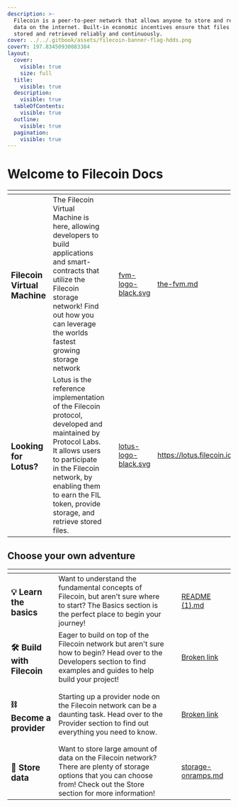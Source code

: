```yaml
---
description: >-
  Filecoin is a peer-to-peer network that allows anyone to store and retrieve
  data on the internet. Built-in economic incentives ensure that files are
  stored and retrieved reliably and continuously.
cover: ../../.gitbook/assets/filecoin-banner-flag-hdds.png
coverY: 197.83450930083384
layout:
  cover:
    visible: true
    size: full
  title:
    visible: true
  description:
    visible: true
  tableOfContents:
    visible: true
  outline:
    visible: true
  pagination:
    visible: true
---
```


# Welcome to Filecoin Docs



<table data-card-size="large" data-view="cards"><thead><tr><th></th><th></th><th></th><th data-hidden data-card-cover data-type="files"></th><th data-hidden data-card-target data-type="content-ref"></th></tr></thead><tbody><tr><td><h3>Filecoin Virtual Machine</h3></td><td>The Filecoin Virtual Machine is here, allowing developers to build applications and smart-contracts that utilize the Filecoin storage network! Find out how you can leverage the worlds fastest growing storage network</td><td></td><td><a href="../../.gitbook/assets/fvm-logo-black.svg">fvm-logo-black.svg</a></td><td><a href="../../smart-contracts/fundamentals/the-fvm.md">the-fvm.md</a></td></tr><tr><td><h3>Looking for Lotus?</h3></td><td>Lotus is the reference implementation of the Filecoin protocol, developed and maintained by Protocol Labs. It allows users to participate in the Filecoin network, by enabling them to earn the FIL token, provide storage, and retrieve stored files.</td><td></td><td><a href="../../.gitbook/assets/lotus-logo-black.svg">lotus-logo-black.svg</a></td><td><a href="https://lotus.filecoin.io">https://lotus.filecoin.io</a></td></tr></tbody></table>

## Choose your own adventure

<table data-card-size="large" data-view="cards"><thead><tr><th></th><th></th><th></th><th data-hidden data-card-target data-type="content-ref"></th></tr></thead><tbody><tr><td><h3>💡 Learn the basics</h3></td><td>Want to understand the fundamental concepts of Filecoin, but aren't sure where to start? The Basics section is the perfect place to begin your journey!</td><td></td><td><a href="README (1).md">README (1).md</a></td></tr><tr><td><h3>🛠️ Build with Filecoin</h3></td><td>Eager to build on top of the Filecoin network but aren't sure how to begin? Head over to the Developers section to find examples and guides to help build your project!</td><td></td><td><a href="broken-reference">Broken link</a></td></tr><tr><td><h3>⛓️ Become a provider</h3></td><td>Starting up a provider node on the Filecoin network can be a daunting task. Head over to the Provider section to find out everything you need to know.</td><td></td><td><a href="broken-reference">Broken link</a></td></tr><tr><td><h3>🧬 Store data</h3></td><td>Want to store large amount of data on the Filecoin network? There are plenty of storage options that you can choose from! Check out the Store section for more information!</td><td></td><td><a href="../how-storage-works/storage-onramps.md">storage-onramps.md</a></td></tr></tbody></table>

